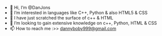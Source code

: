 - 👋 Hi, I’m @DanJons
- 👀 I’m interested in languages like C++, Python & also HTML5 & CSS
- 🌱 I have just scratched the surface of c++ & HTML 
- 💞️ I’m looking to gain extensive knowledge on c++, Python, HTML & CSS
- 📫 How to reach me :>> dannyboby999@gmail.com

<!---
DanJons is a ✨ special ✨ repository because its `README.md` (this file) appears on your GitHub profile.
You can click the Preview link to take a look at your changes.
--->
